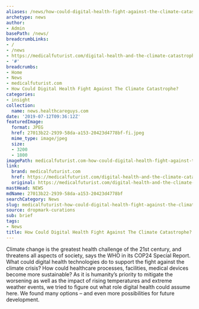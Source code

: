 ```yaml
---
aliases: /news/how-could-digital-health-fight-against-the-climate-catastrophe
archetype: news
author:
- Admin
basePath: /news/
breadcrumbLinks:
- /
- /news
- https://medicalfuturist.com/digital-health-and-the-climate-catastrophe
- '#'
breadcrumbs:
- Home
- News
- medicalfuturist.com
- How Could Digital Health Fight Against The Climate Catastrophe?
categories:
- insight
collection:
  name: news.healthcareguys.com
date: '2019-07-12T09:36:12Z'
featuredImage:
  format: JPEG
  href: 27013b22-2939-58da-a153-20423d4778bf-fi.jpeg
  mime_type: image/jpeg
  size:
  - 3200
  - 1800
imagePath: medicalfuturist.com-how-could-digital-health-fight-against-the-climate-catastrophe
link:
  brand: medicalfuturist.com
  href: https://medicalfuturist.com/digital-health-and-the-climate-catastrophe
  original: https://medicalfuturist.com/digital-health-and-the-climate-catastrophe
mastHead: NEWS
mdName: 27013b22-2939-58da-a153-20423d4778bf
searchCategory: News
slug: medicalfuturist-how-could-digital-health-fight-against-the-climate-catastrophe
source: dropmark-curations
sub: brief
tags:
- News
title: How Could Digital Health Fight Against The Climate Catastrophe?
---
```


Climate change is the greatest health challenge of the 21st century, and threatens all aspects of society, says the WHO in its COP24 Special Report. What could digital health technologies do to support the fight against the climate crisis? How could healthcare processes, facilities, medical devices become more sustainable? As it is humanity’s priority to mitigate the worsening as well as the impact of rising temperatures and extreme weather events, we tried to figure out what role digital health could assume here. We found many options – and even more possibilities for future development.